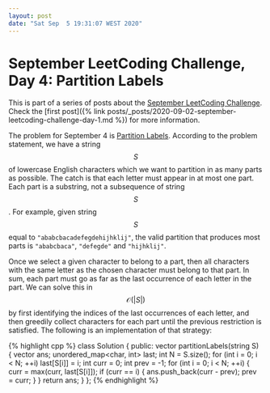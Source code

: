 ```yaml
---
layout: post
date: "Sat Sep  5 19:31:07 WEST 2020"
---
```


# September LeetCoding Challenge, Day 4: Partition Labels

<div class="message" markdown="1">

This is part of a series of posts about the [September LeetCoding
Challenge][september-challenge]. Check the [first post]({% link
posts/_posts/2020-09-02-september-leetcoding-challenge-day-1.md %}) for more
information.

</div>

The problem for September 4 is [Partition Labels][problem]. According to the
problem statement, we have a string $$S$$ of lowercase English characters which
we want to partition in as many parts as possible. The catch is that each letter
must appear in at most one part. Each part is a substring, not a subsequence of
string $$S$$. For example, given string $$S$$ equal to
`"ababcbacadefegdehijhklij"`, the valid partition that produces most parts is
`"ababcbaca"`, `"defegde"` and `"hijhklij"`.

Once we select a given character to belong to a part, then all characters with
the same letter as the chosen character must belong to that part. In sum, each
part must go as far as the last occurrence of each letter in the part. We can
solve this in $$\mathcal{O}(|S|)$$ by first identifying the indices of the last
occurrences of each letter, and then greedily collect characters for each part
until the previous restriction is satisfied. The following is an implementation
of that strategy:

{% highlight cpp %}
class Solution {
public:
  vector<int> partitionLabels(string S) {
    vector<int> ans;
    unordered_map<char, int> last;
    int N = S.size();
    for (int i = 0; i < N; ++i)
      last[S[i]] = i;
    int curr = 0;
    int prev = -1;
    for (int i = 0; i < N; ++i) {
      curr = max(curr, last[S[i]]);
      if (curr == i) {
        ans.push_back(curr - prev);
        prev = curr;
      }
    }
    return ans;
  }
};
{% endhighlight %}

[problem]: https://leetcode.com/problems/partition-labels/
[september-challenge]: https://leetcode.com/explore/challenge/card/september-leetcoding-challenge/
